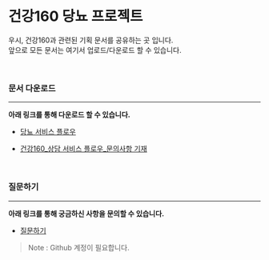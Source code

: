 # 건강160 당뇨 프로젝트
 우시, 건강160과 관련된 기획 문서를 공유하는 곳 입니다.<br>
 앞으로 모든 문서는 여기서 업로드/다운로드 할 수 있습니다.
 
<br>

### 문서 다운로드
---
**아래 링크를 통해 다운로드 할 수 있습니다.**
 - [당뇨 서비스 플로우](https://github.com/ya-chae/H160/raw/master/01%20%EA%B8%B0%ED%9A%8D/%5B%EA%B1%B4%EA%B0%95160%5D%EB%8B%B9%EB%87%A8_Service%20Flow.pptx)
 
 - [건강160_상담 서비스 플로우_문의사항 기재](https://github.com/ya-chae/H160/raw/master/01%20%EA%B8%B0%ED%9A%8D/03.%20%EC%83%81%EB%8B%B4%20%EC%84%9C%EB%B9%84%EC%8A%A4%20Flow_%E5%81%A5%E5%BA%B7160_%EC%83%81%EB%8B%B4%20%EC%84%9C%EB%B9%84%EC%8A%A4%20Flow_2019029.pptx)
 <br>
 
 ### 질문하기
---
**아래 링크를 통해 궁금하신 사항을 문의할 수 있습니다.**
 - [질문하기](https://github.com/ya-chae/H160/issues/new)
 > Note : Github 계정이 필요합니다.
 
 
